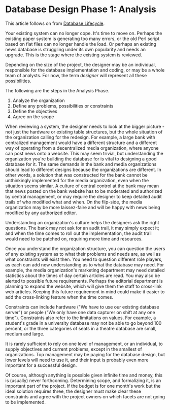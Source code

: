 
# Database Design Phase 1: Analysis

This article follows on from [Database Lifecycle](database-lifecycle.md).


Your existing system can no longer cope. It's time to move on. Perhaps the existing paper system is generating too many errors, or the old Perl script based on flat files can no longer handle the load. Or perhaps an existing news database is struggling under its own popularity and needs an upgrade. This is the stage where the existing system is reviewed.


Depending on the size of the project, the designer may be an individual, responsible for the database implementation and coding, or may be a whole team of analysts. For now, the term *designer* will represent all these possibilities.


The following are the steps in the Analysis Phase.


1. Analyze the organization
1. Define any problems, possibilities or constraints
1. Define the objectives
1. Agree on the scope


When reviewing a system, the designer needs to look at the bigger picture - not just the hardware or existing table structures, but the whole situation of the organization calling for the redesign. For example, a large bank with centralized management would have a different structure and a different way of operating from a decentralized media organization, where anyone can post news onto a website. This may seem trivial, but understanding the organization you're building the database for is vital to designing a good database for it. The same demands in the bank and media organizations should lead to different designs because the organizations are different. In other words, a solution that was constructed for the bank cannot be unthinkingly implemented for the media organization, even when the situation seems similar. A culture of central control at the bank may mean that news posted on the bank website has to be moderated and authorized by central management, or may require the designer to keep detailed audit trails of who modified what and when. On the flip-side, the media organization may be more laissez-faire and will be happy with news being modified by any authorized editor.


Understanding an organization's culture helps the designers ask the right questions. The bank may not ask for an audit trail, it may simply expect it; and when the time comes to roll out the implementation, the audit trail would need to be patched on, requiring more time and resources.


Once you understand the organization structure, you can question the users of any existing system as to what their problems and needs are, as well as what constraints will exist then. You need to question different role players, as each can add new understanding as to what the database may need. For example, the media organization's marketing department may need detailed statistics about the times of day certain articles are read. You may also be alerted to possible future requirements. Perhaps the editorial department is planning to expand the website, which will give them the staff to cross-link web articles. Keeping this future requirement in mind could make it easier to add the cross-linking feature when the time comes.


Constraints can include hardware ("We have to use our existing database server") or people ("We only have one data capturer on shift at any one time"). Constraints also refer to the limitations on values. For example, a student's grade in a university database may not be able to go beyond 100 percent, or the three categories of seats in a theatre database are small, medium and large.


It is rarely sufficient to rely on one level of management, or an individual, to supply objectives and current problems, except in the smallest of organizations. Top management may be paying for the database design, but lower levels will need to use it, and their input is probably even more important for a successful design.


Of course, although anything is possible given infinite time and money, this is (usually) never forthcoming. Determining scope, and formalizing it, is an important part of the project. If the budget is for one month's work but the ideal solution requires three, the designer must make clear these constraints and agree with the project owners on which facets are not going to be implemented.

